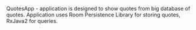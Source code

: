QuotesApp - application is designed to show quotes from big database of quotes.
Application uses Room Persistence Library for storing quotes, RxJava2 for queries.
